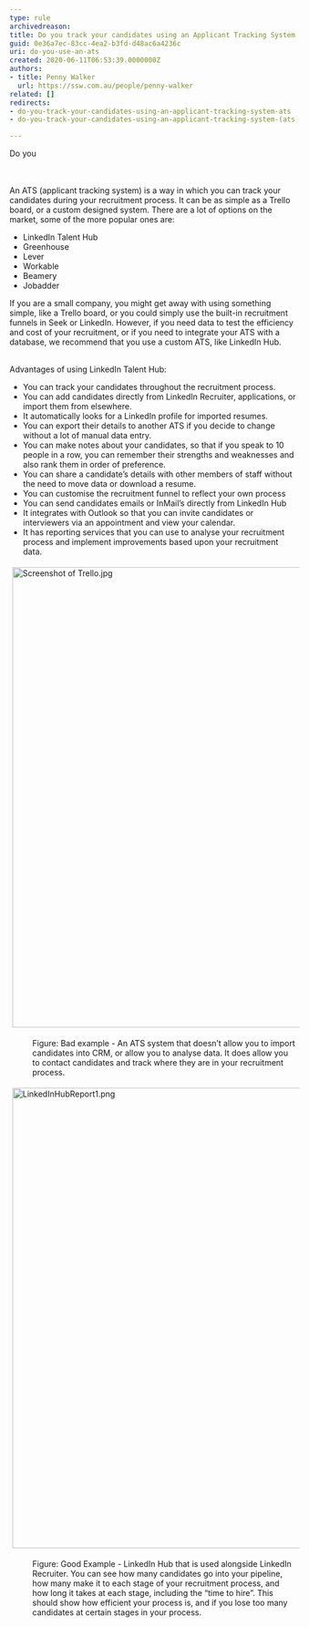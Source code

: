 ```yaml
---
type: rule
archivedreason: 
title: Do you track your candidates using an Applicant Tracking System (ATS)?
guid: 0e36a7ec-83cc-4ea2-b3fd-d48ac6a4236c
uri: do-you-use-an-ats
created: 2020-06-11T06:53:39.0000000Z
authors:
- title: Penny Walker
  url: https://ssw.com.au/people/penny-walker
related: []
redirects:
- do-you-track-your-candidates-using-an-applicant-tracking-system-ats
- do-you-track-your-candidates-using-an-applicant-tracking-system-(ats)

---
```



​​Do you&#160;<br>
<br><excerpt class='endintro'></excerpt><br>
<p>​An ATS (applicant tracking system) is a way in which you can track your candidates during your recruitment process. It can be as simple as a Trello board, or a custom designed system. There are a lot of options on the market, some of the more popular ones are&#58;&#160;<br></p><ul><li>LinkedIn Talent Hub&#160;&#160;</li><li>Greenhouse&#160;&#160;</li><li>Lever&#160;&#160;</li><li>Workable&#160;&#160;</li><li>Beamery&#160;</li><li>Jobadder&#160;&#160;</li></ul>If you are a small company, you might get away with using something simple, like a Trello board, or you could simply use the&#160;built-in&#160;recruitment funnels in Seek or LinkedIn. However, if you need data to test the efficiency and cost of your recruitment, or if you need to integrate your ATS with a database, we recommend that you use a custom ATS,&#160;like LinkedIn Hub.&#160;&#160;<p></p><p><br>Advantages of using LinkedIn Talent&#160;Hub&#58;&#160;<br></p><ul><li>You can track your candidates throughout the recruitment process.&#160;</li><li>You can add candidates directly from LinkedIn Recruiter, applications, or import them from elsewhere.&#160;&#160;</li><li>It automatically looks for a LinkedIn profile for imported resumes.&#160;</li><li>You can export their details to another ATS if you decide to change without a lot of manual data entry.&#160;</li><li>You can make notes about your candidates, so that if you speak to 10 people in a row, you can remember their strengths and weaknesses&#160;and also&#160;rank them in order of preference.&#160;</li><li>You can share&#160;a&#160;candidate’s&#160;details&#160;with other members of staff without the need to move data or download a resume.&#160;</li><li>You can customise the recruitment funnel to reflect your own process&#160;</li><li>You can send candidates emails or InMail’s directly from LinkedIn Hub&#160;</li><li>It integrates with Outlook so that you can invite candidates or interviewers via an appointment and view your calendar.&#160;</li><li>It has reporting services that you can use to analyse your recruitment process and implement improvements based upon your recruitment data.&#160;<br></li></ul><dl class="ssw15-rteElement-ImageArea"><img src="/PublishingImages/Screenshot%20of%20Trello.jpg" alt="Screenshot of Trello.jpg" style="margin&#58;5px;width&#58;808px;" /></dl><dd class="ssw15-rteElement-FigureBad">Figure&#58;&#160;Bad example -&#160;An ATS system that doesn’t allow you to import candidates into&#160;CRM, or&#160;allow you to analyse data. It does allow you to contact candidates and track where they are in your recruitment process.&#160;&#160;<br></dd><dl class="ssw15-rteElement-ImageArea"><img src="/PublishingImages/LinkedInHubReport1.png" alt="LinkedInHubReport1.png" style="margin&#58;5px;width&#58;808px;" /></dl><dd class="ssw15-rteElement-FigureGood">Figure&#58; Good Example -&#160;LinkedIn Hub that is used alongside LinkedIn Recruiter. You can see how many candidates go into your pipeline, how many make it to each stage of your recruitment process, and how long it takes at each stage, including the “time to hire”. This should show how efficient your process is, and if you lose too many candidates at certain stages in your process.&#160;​<br></dd><p class="ssw15-rteElement-P"></p><p class="ssw15-rteElement-P"><br></p><p></p>


